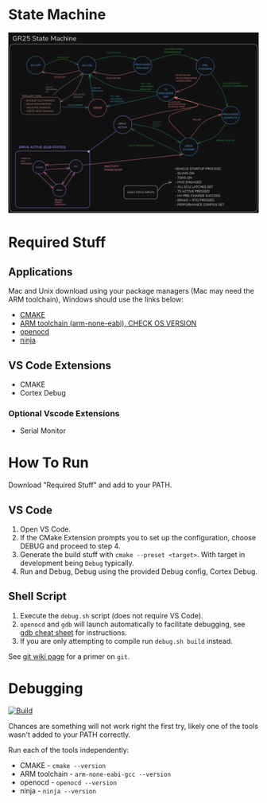# State Machine
![GR25 State Machine](/GR25StateMachine.png)
# Required Stuff
## Applications
Mac and Unix download using your package managers (Mac may need the ARM toolchain), Windows should use the links below:
* [CMAKE](https://cmake.org/download/)
* [ARM toolchain (arm-none-eabi), CHECK OS VERSION](https://developer.arm.com/downloads/-/arm-gnu-toolchain-downloads)
* [openocd](https://github.com/openocd-org/openocd/releases/tag/v0.12.0)
* [ninja](https://github.com/ninja-build/ninja/releases)
## VS Code Extensions
* CMAKE
* Cortex Debug
### Optional Vscode Extensions
* Serial Monitor

# How To Run
Download "Required Stuff" and add to your PATH.
## VS Code
1. Open VS Code.
2. If the CMake Extension prompts you to set up the configuration, choose DEBUG and proceed to step 4.
3. Generate the build stuff with `cmake --preset <target>`. With target in development being `Debug` typically.
4. Run and Debug, Debug using the provided Debug config, Cortex Debug.
## Shell Script
1. Execute the `debug.sh` script (does not require VS Code).
2. `openocd` and `gdb` will launch automatically to facilitate debugging, see [gdb cheat sheet](https://darkdust.net/files/GDB%20Cheat%20Sheet.pdf) for instructions.
3. If you are only attempting to compile run `debug.sh build` instead.

See [git wiki page](https://wiki.gauchoracing.com/books/onboarding/page/git) for a primer on `git`.

# Debugging
[![Build](https://github.com/Gaucho-Racing/ECU-25/actions/workflows/build.yml/badge.svg)](https://github.com/Gaucho-Racing/ECU-25/actions/workflows/build.yml)

Chances are something will not work right the first try, likely one of the tools wasn't added to your PATH correctly.

Run each of the tools independently:
* CMAKE - `cmake --version`
* ARM toolchain - `arm-none-eabi-gcc --version`
* openocd - `openocd --version`
* ninja - `ninja --version`
